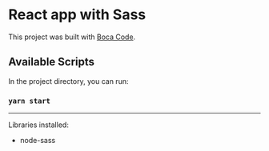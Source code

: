 # React app with Sass

This project was built with [Boca Code](https://www.bocacode.com/).

## Available Scripts

In the project directory, you can run:

### `yarn start`

---
Libraries installed:
- node-sass